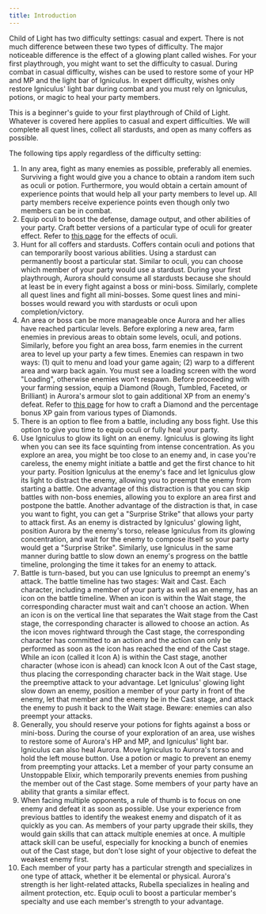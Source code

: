 ```yaml
---
title: Introduction
---
```


Child of Light has two difficulty settings: casual and expert. There is not much
difference between these two types of difficulty. The major noticeable
difference is the effect of a glowing plant called wishes. For your first
playthrough, you might want to set the difficulty to casual. During combat in
casual difficulty, wishes can be used to restore some of your HP and MP and the
light bar of Igniculus. In expert difficulty, wishes only restore Igniculus'
light bar during combat and you must rely on Igniculus, potions, or magic to
heal your party members.

This is a beginner's guide to your first playthrough of Child of Light. Whatever
is covered here applies to casual and expert difficulties. We will complete all
quest lines, collect all stardusts, and open as many coffers as possible.

The following tips apply regardless of the difficulty setting:

1. In any area, fight as many enemies as possible, preferably all enemies.
   Surviving a fight would give you a chance to obtain a random item such as
   oculi or potion. Furthermore, you would obtain a certain amount of experience
   points that would help all your party members to level up. All party members
   receive experience points even though only two members can be in combat.
1. Equip oculi to boost the defense, damage output, and other abilities of your
   party. Craft better versions of a particular type of oculi for greater
   effect. Refer to [this page][oculi] for the effects of oculi.
1. Hunt for all coffers and stardusts. Coffers contain oculi and potions that
   can temporarily boost various abilities. Using a stardust can permanently
   boost a particular stat. Similar to oculi, you can choose which member of
   your party would use a stardust. During your first playthrough, Aurora should
   consume all stardusts because she should at least be in every fight against a
   boss or mini-boss. Similarly, complete all quest lines and fight all
   mini-bosses. Some quest lines and mini-bosses would reward you with stardusts
   or oculi upon completion/victory.
1. An area or boss can be more manageable once Aurora and her allies have
   reached particular levels. Before exploring a new area, farm enemies in
   previous areas to obtain some levels, oculi, and potions. Similarly, before
   you fight an area boss, farm enemies in the current area to level up your
   party a few times. Enemies can respawn in two ways: (1) quit to menu and load
   your game again; (2) warp to a different area and warp back again. You must
   see a loading screen with the word "Loading", otherwise enemies won't
   respawn. Before proceeding with your farming session, equip a Diamond (Rough,
   Tumbled, Faceted, or Brilliant) in Aurora's armour slot to gain additional XP
   from an enemy's defeat. Refer to [this page][oculi] for how to craft a
   Diamond and the percentage bonus XP gain from various types of Diamonds.
1. There is an option to flee from a battle, including any boss fight. Use this
   option to give you time to equip oculi or fully heal your party.
1. Use Igniculus to glow its light on an enemy. Igniculus is glowing its light
   when you can see its face squinting from intense concentration. As you
   explore an area, you might be too close to an enemy and, in case you're
   careless, the enemy might initiate a battle and get the first chance to hit
   your party. Position Igniculus at the enemy's face and let Igniculus glow its
   light to distract the enemy, allowing you to preempt the enemy from starting
   a battle. One advantage of this distraction is that you can skip battles with
   non-boss enemies, allowing you to explore an area first and postpone the
   battle. Another advantage of the distraction is that, in case you want to
   fight, you can get a "Surprise Strike" that allows your party to attack
   first. As an enemy is distracted by Igniculus' glowing light, position Aurora
   by the enemy's torso, release Igniculus from its glowing concentration, and
   wait for the enemy to compose itself so your party would get a "Surprise
   Strike". Similarly, use Igniculus in the same manner during battle to slow
   down an enemy's progress on the battle timeline, prolonging the time it takes
   for an enemy to attack.
1. Battle is turn-based, but you can use Igniculus to preempt an enemy's attack.
   The battle timeline has two stages: Wait and Cast. Each character, including
   a member of your party as well as an enemy, has an icon on the battle
   timeline. When an icon is within the Wait stage, the corresponding character
   must wait and can't choose an action. When an icon is on the vertical line
   that separates the Wait stage from the Cast stage, the corresponding
   character is allowed to choose an action. As the icon moves rightward through
   the Cast stage, the corresponding character has committed to an action and
   the action can only be performed as soon as the icon has reached the end of
   the Cast stage. While an icon (called it Icon A) is within the Cast stage,
   another character (whose icon is ahead) can knock Icon A out of the Cast
   stage, thus placing the corresponding character back in the Wait stage. Use
   the preemptive attack to your advantage. Let Igniculus' glowing light slow
   down an enemy, position a member of your party in front of the enemy, let
   that member and the enemy be in the Cast stage, and attack the enemy to push
   it back to the Wait stage. Beware: enemies can also preempt your attacks.
1. Generally, you should reserve your potions for fights against a boss or
   mini-boss. During the course of your exploration of an area, use wishes to
   restore some of Aurora's HP and MP, and Igniculus' light bar. Igniculus can
   also heal Aurora. Move Igniculus to Aurora's torso and hold the left mouse
   button. Use a potion or magic to prevent an enemy from preempting your
   attacks. Let a member of your party consume an Unstoppable Elixir, which
   temporarily prevents enemies from pushing the member out of the Cast stage.
   Some members of your party have an ability that grants a similar effect.
1. When facing multiple opponents, a rule of thumb is to focus on one enemy and
   defeat it as soon as possible. Use your experience from previous battles to
   identify the weakest enemy and dispatch of it as quickly as you can. As
   members of your party upgrade their skills, they would gain skills that can
   attack multiple enemies at once. A multiple attack skill can be useful,
   especially for knocking a bunch of enemies out of the Cast stage, but don't
   lose sight of your objective to defeat the weakest enemy first.
1. Each member of your party has a particular strength and specializes in one
   type of attack, whether it be elemental or physical. Aurora's strength is her
   light-related attacks, Rubella specializes in healing and ailment protection,
   etc. Equip oculi to boost a particular member's specialty and use each
   member's strength to your advantage.

<!--=========================================================================-->

<!-- prettier-ignore-start -->
[oculi]: https://childoflight.fandom.com/wiki/Oculi
<!-- prettier-ignore-end -->

